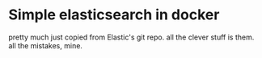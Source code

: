 # Simple elasticsearch in docker

pretty much just copied from Elastic's git repo.
all the clever stuff is them.
all the mistakes, mine.
